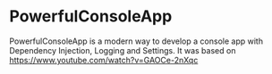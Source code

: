 # PowerfulConsoleApp
PowerfulConsoleApp is a modern way to develop a  console app with Dependency Injection, Logging and Settings. 
It was based on https://www.youtube.com/watch?v=GAOCe-2nXqc
